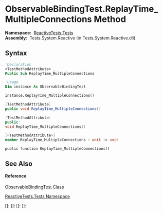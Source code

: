 # ObservableBindingTest.ReplayTime\_MultipleConnections Method

**Namespace:**  [ReactiveTests.Tests](ReactiveTests.Tests\ReactiveTests.Tests.md)  
**Assembly:**  Tests.System.Reactive (in Tests.System.Reactive.dll)

## Syntax

```vb
'Declaration
<TestMethodAttribute> _
Public Sub ReplayTime_MultipleConnections
```

```vb
'Usage
Dim instance As ObservableBindingTest

instance.ReplayTime_MultipleConnections()
```

```csharp
[TestMethodAttribute]
public void ReplayTime_MultipleConnections()
```

```c++
[TestMethodAttribute]
public:
void ReplayTime_MultipleConnections()
```

```fsharp
[<TestMethodAttribute>]
member ReplayTime_MultipleConnections : unit -> unit 
```

```jscript
public function ReplayTime_MultipleConnections()
```

## See Also

#### Reference

[ObservableBindingTest Class](ObservableBindingTest\ObservableBindingTest.md)

[ReactiveTests.Tests Namespace](ReactiveTests.Tests\ReactiveTests.Tests.md)

[]: 
[]: 
[]: 
[]: 